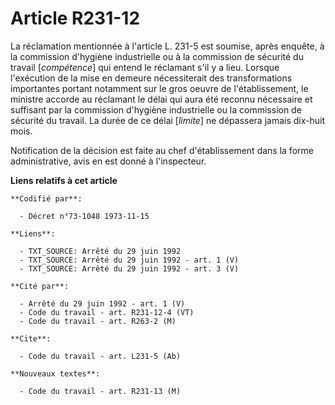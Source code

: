 # Article R231-12

La réclamation mentionnée à l'article L. 231-5 est soumise, après enquête, à la commission d'hygiène industrielle ou à la
commission de sécurité du travail [*compétence*] qui entend le réclamant s'il y a lieu. Lorsque l'exécution de la mise en
demeure nécessiterait des transformations importantes portant notamment sur le gros oeuvre de l'établissement, le ministre
accorde au réclamant le délai qui aura été reconnu nécessaire et suffisant par la commission d'hygiène industrielle ou la
commission de sécurité du travail. La durée de ce délai [*limite*] ne dépassera jamais dix-huit mois.

Notification de la décision est faite au chef d'établissement dans la forme administrative, avis en est donné à l'inspecteur.

**Liens relatifs à cet article**

	**Codifié par**:

	  - Décret n°73-1048 1973-11-15

	**Liens**:

	  - TXT_SOURCE: Arrêté du 29 juin 1992
	  - TXT_SOURCE: Arrêté du 29 juin 1992 - art. 1 (V)
	  - TXT_SOURCE: Arrêté du 29 juin 1992 - art. 3 (V)

	**Cité par**:

	  - Arrêté du 29 juin 1992 - art. 1 (V)
	  - Code du travail - art. R231-12-4 (VT)
	  - Code du travail - art. R263-2 (M)

	**Cite**:

	  - Code du travail - art. L231-5 (Ab)

	**Nouveaux textes**:

	  - Code du travail - art. R231-13 (M)
